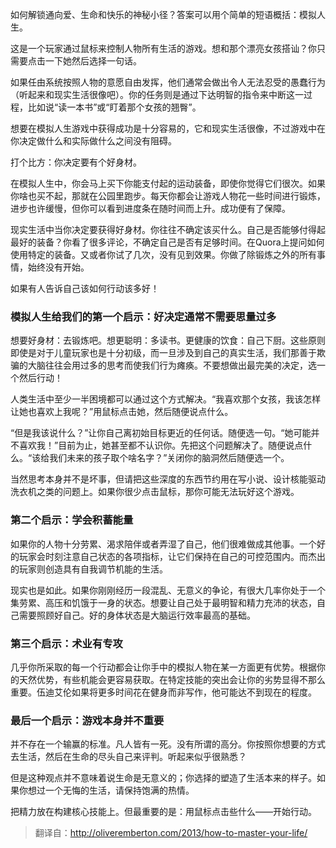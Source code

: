 如何解锁通向爱、生命和快乐的神秘小径？答案可以用个简单的短语概括：模拟人生。

这是一个玩家通过鼠标来控制人物所有生活的游戏。想和那个漂亮女孩搭讪？你只需要点击一下她然后选择一句话。

如果任由系统按照人物的意愿自由发挥，他们通常会做出令人无法忍受的愚蠢行为（听起来和现实生活很像吧）。你的任务则是通过下达明智的指令来中断这一过程，比如说“读一本书”或“盯着那个女孩的翘臀”。

想要在模拟人生游戏中获得成功是十分容易的，它和现实生活很像，不过游戏中在你决定做什么和实际做什么之间没有阻碍。

打个比方：你决定要有个好身材。

在模拟人生中，你会马上买下你能支付起的运动装备，即使你觉得它们很次。如果你啥也买不起，那就在公园里跑步。每天你都会让游戏人物花一些时间进行锻炼，进步也许缓慢，但你可以看到进度条在随时间而上升。成功便有了保障。

现实生活中当你决定要获得好身材。你往往不确定该买什么。自己是否能够付得起最好的装备？你看了很多评论，不确定自己是否有足够时间。在Quora上提问如何使用特定的装备。又或者你试了几次，没有见到效果。你做了除锻炼之外的所有事情，始终没有开始。

如果有人告诉自己该如何行动该多好！

### 模拟人生给我们的第一个启示：好决定通常不需要思量过多

想要好身材：去锻炼吧。想更聪明：多读书。更健康的饮食：自己下厨。这些原则即使是对于儿童玩家也是十分初级，而一旦涉及到自己的真实生活，我们那善于欺骗的大脑往往会用过多的思考而使我们行为瘫痪。不要想做出最完美的决定，选一个然后行动！

人类生活中至少一半困境都可以通过这个方式解决。“我喜欢那个女孩，我该怎样让她也喜欢上我呢？”用鼠标点击她，然后随便说点什么。

“但是我该说什么？”让你自己离初始目标更近的任何话。随便选一句。“她可能并不喜欢我！”目前为止，她甚至都不认识你。先把这个问题解决了。随便说点什么。“该给我们未来的孩子取个啥名字？”关闭你的脑洞然后随便选一个。

当然思考本身并不是坏事，但请把这些深度的东西节约用在写小说、设计核能驱动洗衣机之类的问题上。如果你很少点击鼠标，那你可能无法玩好这个游戏。

### 第二个启示：学会积蓄能量

如果你的人物十分劳累、渴求陪伴或者弄湿了自己，他们很难做成其他事。一个好的玩家会时刻注意自己状态的各项指标，让它们保持在自己的可控范围内。而杰出的玩家则创造具有自我调节机能的生活。

现实也是如此。如果你刚刚经历一段混乱、无意义的争论，有很大几率你处于一个集劳累、高压和饥饿于一身的状态。想要让自己处于最明智和精力充沛的状态，自己需要照顾好自己。好的身体状态是大脑运行效率最高的基础。

### 第三个启示：术业有专攻

几乎你所采取的每一个行动都会让你手中的模拟人物在某一方面更有优势。根据你的天然优势，有些机能会更容易获取。在特定技能的突出会让你的劣势显得不那么重要。伍迪艾伦如果将更多时间花在健身而非写作，他可能达不到现在的程度。

### 最后一个启示：游戏本身并不重要

并不存在一个输赢的标准。凡人皆有一死。没有所谓的高分。你按照你想要的方式去生活，然后在生命的尽头自己来评判。听起来似乎很熟悉？

但是这种观点并不意味着说生命是无意义的；你选择的塑造了生活本来的样子。如果你想过一个无悔的生活，请保持饱满的热情。

把精力放在构建核心技能上。但最重要的是：用鼠标点击些什么——开始行动。



> 翻译自：http://oliveremberton.com/2013/how-to-master-your-life/